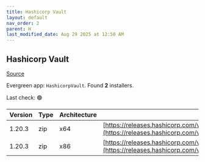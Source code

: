 ```yaml
---
title: Hashicorp Vault
layout: default
nav_order: 2
parent: H
last_modified_date: Aug 29 2025 at 12:50 AM
---
```


## Hashicorp Vault

[Source](https://www.vaultproject.io/)

Evergreen app: `HashicorpVault`. Found **2** installers.

Last check: 🟢

| Version | Type | Architecture | URI                                                                                                                                                      |
| ------- | ---- | ------------ | -------------------------------------------------------------------------------------------------------------------------------------------------------- |
| 1.20.3  | zip  | x64          | [https://releases.hashicorp.com/vault/1.20.3/vault_1.20.3_windows_amd64.zip](https://releases.hashicorp.com/vault/1.20.3/vault_1.20.3_windows_amd64.zip) |
| 1.20.3  | zip  | x86          | [https://releases.hashicorp.com/vault/1.20.3/vault_1.20.3_windows_386.zip](https://releases.hashicorp.com/vault/1.20.3/vault_1.20.3_windows_386.zip)     |
